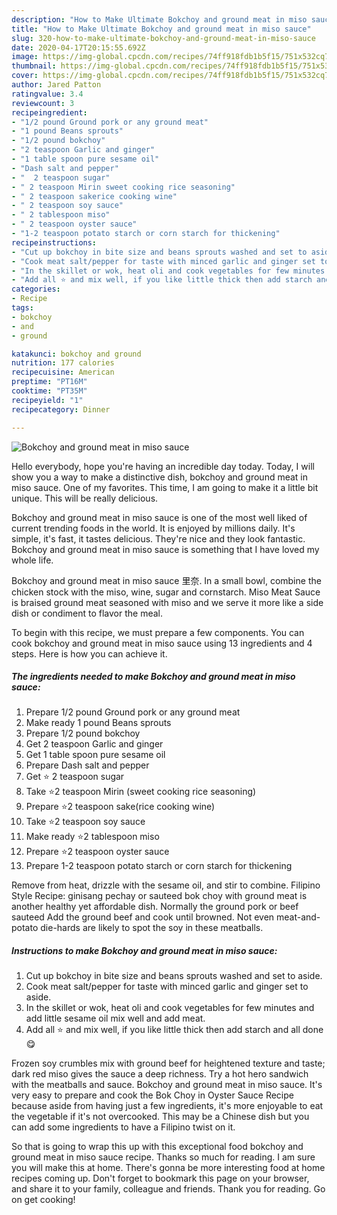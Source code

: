 ```yaml
---
description: "How to Make Ultimate Bokchoy and ground meat in miso sauce"
title: "How to Make Ultimate Bokchoy and ground meat in miso sauce"
slug: 320-how-to-make-ultimate-bokchoy-and-ground-meat-in-miso-sauce
date: 2020-04-17T20:15:55.692Z
image: https://img-global.cpcdn.com/recipes/74ff918fdb1b5f15/751x532cq70/bokchoy-and-ground-meat-in-miso-sauce-recipe-main-photo.jpg
thumbnail: https://img-global.cpcdn.com/recipes/74ff918fdb1b5f15/751x532cq70/bokchoy-and-ground-meat-in-miso-sauce-recipe-main-photo.jpg
cover: https://img-global.cpcdn.com/recipes/74ff918fdb1b5f15/751x532cq70/bokchoy-and-ground-meat-in-miso-sauce-recipe-main-photo.jpg
author: Jared Patton
ratingvalue: 3.4
reviewcount: 3
recipeingredient:
- "1/2 pound Ground pork or any ground meat"
- "1 pound Beans sprouts"
- "1/2 pound bokchoy"
- "2 teaspoon Garlic and ginger"
- "1 table spoon pure sesame oil"
- "Dash salt and pepper"
- "  2 teaspoon sugar"
- " 2 teaspoon Mirin sweet cooking rice seasoning"
- " 2 teaspoon sakerice cooking wine"
- " 2 teaspoon soy sauce"
- " 2 tablespoon miso"
- " 2 teaspoon oyster sauce"
- "1-2 teaspoon potato starch or corn starch for thickening"
recipeinstructions:
- "Cut up bokchoy in bite size and beans sprouts washed and set to aside."
- "Cook meat salt/pepper for taste with minced garlic and ginger set to aside."
- "In the skillet or wok, heat oli and cook vegetables for few minutes and add little sesame oil mix well and add meat."
- "Add all ⭐️ and mix well, if you like little thick then add starch and all done😋"
categories:
- Recipe
tags:
- bokchoy
- and
- ground

katakunci: bokchoy and ground 
nutrition: 177 calories
recipecuisine: American
preptime: "PT16M"
cooktime: "PT35M"
recipeyield: "1"
recipecategory: Dinner

---
```



![Bokchoy and ground meat in miso sauce](https://img-global.cpcdn.com/recipes/74ff918fdb1b5f15/751x532cq70/bokchoy-and-ground-meat-in-miso-sauce-recipe-main-photo.jpg)

Hello everybody, hope you're having an incredible day today. Today, I will show you a way to make a distinctive dish, bokchoy and ground meat in miso sauce. One of my favorites. This time, I am going to make it a little bit unique. This will be really delicious.

Bokchoy and ground meat in miso sauce is one of the most well liked of current trending foods in the world. It is enjoyed by millions daily. It's simple, it's fast, it tastes delicious. They're nice and they look fantastic. Bokchoy and ground meat in miso sauce is something that I have loved my whole life.

Bokchoy and ground meat in miso sauce 里奈. In a small bowl, combine the chicken stock with the miso, wine, sugar and cornstarch. Miso Meat Sauce is braised ground meat seasoned with miso and we serve it more like a side dish or condiment to flavor the meal.


To begin with this recipe, we must prepare a few components. You can cook bokchoy and ground meat in miso sauce using 13 ingredients and 4 steps. Here is how you can achieve it.

<!--inarticleads1-->

##### The ingredients needed to make Bokchoy and ground meat in miso sauce:

1. Prepare 1/2 pound Ground pork or any ground meat
1. Make ready 1 pound Beans sprouts
1. Prepare 1/2 pound bokchoy
1. Get 2 teaspoon Garlic and ginger
1. Get 1 table spoon pure sesame oil
1. Prepare Dash salt and pepper
1. Get  ⭐️ 2 teaspoon sugar
1. Take  ⭐️2 teaspoon Mirin (sweet cooking rice seasoning)
1. Prepare  ⭐️2 teaspoon sake(rice cooking wine)
1. Take  ⭐️2 teaspoon soy sauce
1. Make ready  ⭐️2 tablespoon miso
1. Prepare  ⭐️2 teaspoon oyster sauce
1. Prepare 1-2 teaspoon potato starch or corn starch for thickening


Remove from heat, drizzle with the sesame oil, and stir to combine. Filipino Style Recipe: ginisang pechay or sauteed bok choy with ground meat is another healthy yet affordable dish. Normally the ground pork or beef sauteed Add the ground beef and cook until browned. Not even meat-and-potato die-hards are likely to spot the soy in these meatballs. 

<!--inarticleads2-->

##### Instructions to make Bokchoy and ground meat in miso sauce:

1. Cut up bokchoy in bite size and beans sprouts washed and set to aside.
1. Cook meat salt/pepper for taste with minced garlic and ginger set to aside.
1. In the skillet or wok, heat oli and cook vegetables for few minutes and add little sesame oil mix well and add meat.
1. Add all ⭐️ and mix well, if you like little thick then add starch and all done😋


Frozen soy crumbles mix with ground beef for heightened texture and taste; dark red miso gives the sauce a deep richness. Try a hot hero sandwich with the meatballs and sauce. Bokchoy and ground meat in miso sauce. It&#39;s very easy to prepare and cook the Bok Choy in Oyster Sauce Recipe because aside from having just a few ingredients, it&#39;s more enjoyable to eat the vegetable if it&#39;s not overcooked. This may be a Chinese dish but you can add some ingredients to have a Filipino twist on it. 

So that is going to wrap this up with this exceptional food bokchoy and ground meat in miso sauce recipe. Thanks so much for reading. I am sure you will make this at home. There's gonna be more interesting food at home recipes coming up. Don't forget to bookmark this page on your browser, and share it to your family, colleague and friends. Thank you for reading. Go on get cooking!
